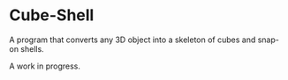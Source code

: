 # Cube-Shell
A program that converts any 3D object into a skeleton of cubes and snap-on shells.

A work in progress.
